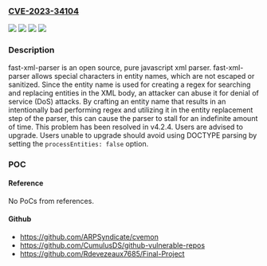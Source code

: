 ### [CVE-2023-34104](https://cve.mitre.org/cgi-bin/cvename.cgi?name=CVE-2023-34104)
![](https://img.shields.io/static/v1?label=Product&message=fast-xml-parser&color=blue)
![](https://img.shields.io/static/v1?label=Version&message=%3D%20%3C%204.2.4%20&color=brighgreen)
![](https://img.shields.io/static/v1?label=Vulnerability&message=CWE-1333%3A%20Inefficient%20Regular%20Expression%20Complexity&color=brighgreen)
![](https://img.shields.io/static/v1?label=Vulnerability&message=CWE-400%3A%20Uncontrolled%20Resource%20Consumption&color=brighgreen)

### Description

fast-xml-parser is an open source, pure javascript xml parser. fast-xml-parser allows special characters in entity names, which are not escaped or sanitized. Since the entity name is used for creating a regex for searching and replacing entities in the XML body, an attacker can abuse it for denial of service (DoS) attacks. By crafting an entity name that results in an intentionally bad performing regex and utilizing it in the entity replacement step of the parser, this can cause the parser to stall for an indefinite amount of time. This problem has been resolved in v4.2.4. Users are advised to upgrade. Users unable to upgrade should avoid using DOCTYPE parsing by setting the `processEntities: false` option.

### POC

#### Reference
No PoCs from references.

#### Github
- https://github.com/ARPSyndicate/cvemon
- https://github.com/CumulusDS/github-vulnerable-repos
- https://github.com/Rdevezeaux7685/Final-Project

